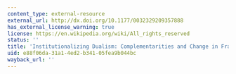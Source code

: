 ```yaml
---
content_type: external-resource
external_url: http://dx.doi.org/10.1177/0032329209357888
has_external_license_warning: true
license: https://en.wikipedia.org/wiki/All_rights_reserved
status: ''
title: 'Institutionalizing Dualism: Complementarities and Change in France and Germany'
uid: e88f06da-31a1-4ed2-b341-05fea9b044bc
wayback_url: ''
---
```

